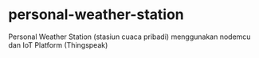 # personal-weather-station
Personal Weather Station (stasiun cuaca pribadi) menggunakan nodemcu dan IoT Platform (Thingspeak) 
